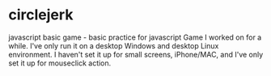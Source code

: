 # circlejerk
javascript basic game - basic practice for javascript
Game I worked on for a while. I've only run it on a desktop Windows and desktop Linux environment. I haven't set it up for small screens, iPhone/MAC, and I've only set it up for mouseclick action. 
